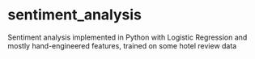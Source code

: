 # sentiment_analysis

Sentiment analysis implemented in Python with Logistic Regression and mostly hand-engineered features, trained on some hotel review data
